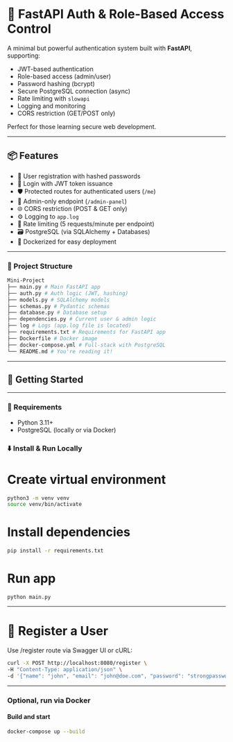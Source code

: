 # 🔐 FastAPI Auth & Role-Based Access Control

A minimal but powerful authentication system built with **FastAPI**, supporting:

- JWT-based authentication
- Role-based access (admin/user)
- Password hashing (bcrypt)
- Secure PostgreSQL connection (async)
- Rate limiting with `slowapi`
- Logging and monitoring
- CORS restriction (GET/POST only)

Perfect for those learning secure web development.

---------------------------------------------------------

## 📦 Features

- 🧑 User registration with hashed passwords
- 🔐 Login with JWT token issuance
- 🛡️ Protected routes for authenticated users (`/me`)
- 👮 Admin-only endpoint (`/admin-panel`)
- 🌐 CORS restriction (POST & GET only)
- ⚙️ Logging to `app.log`
- 🚨 Rate limiting (5 requests/minute per endpoint)
- 🗃️ PostgreSQL (via SQLAlchemy + Databases)
- 🐳 Dockerized for easy deployment

---------------------------------------------------------

### 📂 Project Structure

```bash
Mini-Project
├── main.py # Main FastAPI app
├── auth.py # Auth logic (JWT, hashing)
├── models.py # SQLAlchemy models
├── schemas.py # Pydantic schemas
├── database.py # Database setup
├── dependencies.py # Current user & admin logic
├── log # Logs (app.log file is located)
├── requirements.txt # Requirements for FastAPI app
├── Dockerfile # Docker image
├── docker-compose.yml # Full-stack with PostgreSQL
└── README.md # You're reading it!
```

---------------------------------------------------------

## 🚀 Getting Started

---------------------------------------------------------

### 🔧 Requirements


- Python 3.11+
- PostgreSQL (locally or via Docker)

### ⬇️ Install & Run Locally

# Create virtual environment
```bash
python3 -m venv venv
source venv/bin/activate
```
# Install dependencies
```bash
pip install -r requirements.txt
```

# Run app
```
python main.py
```

---------------------------------------------------------

# 🔑 Register a User
Use /register route via Swagger UI or cURL:
```bash
curl -X POST http://localhost:8080/register \
-H "Content-Type: application/json" \
-d '{"name": "john", "email": "john@doe.com", "password": "strongpassword"}'
```

---------------------------------------------------------

### Optional, run via Docker

#### Build and start
```bash
docker-compose up --build
```

